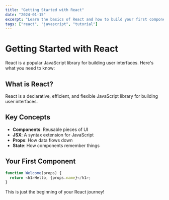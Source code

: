 ```yaml
---
title: "Getting Started with React"
date: "2024-01-15"
excerpt: "Learn the basics of React and how to build your first component."
tags: ["react", "javascript", "tutorial"]
---
```


# Getting Started with React

React is a popular JavaScript library for building user interfaces. Here's what you need to know:

## What is React?
React is a declarative, efficient, and flexible JavaScript library for building user interfaces.

## Key Concepts
- **Components**: Reusable pieces of UI
- **JSX**: A syntax extension for JavaScript
- **Props**: How data flows down
- **State**: How components remember things

## Your First Component
```javascript
function Welcome(props) {
  return <h1>Hello, {props.name}</h1>;
}
```

This is just the beginning of your React journey!